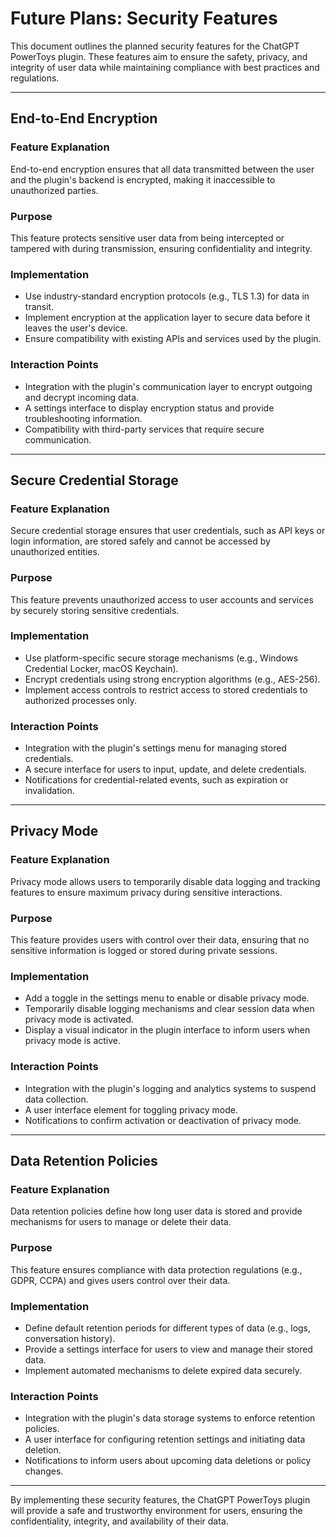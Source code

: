 # Future Plans: Security Features

This document outlines the planned security features for the ChatGPT PowerToys plugin. These features aim to ensure the safety, privacy, and integrity of user data while maintaining compliance with best practices and regulations.

---

## End-to-End Encryption

### Feature Explanation
End-to-end encryption ensures that all data transmitted between the user and the plugin's backend is encrypted, making it inaccessible to unauthorized parties.

### Purpose
This feature protects sensitive user data from being intercepted or tampered with during transmission, ensuring confidentiality and integrity.

### Implementation
- Use industry-standard encryption protocols (e.g., TLS 1.3) for data in transit.
- Implement encryption at the application layer to secure data before it leaves the user's device.
- Ensure compatibility with existing APIs and services used by the plugin.

### Interaction Points
- Integration with the plugin's communication layer to encrypt outgoing and decrypt incoming data.
- A settings interface to display encryption status and provide troubleshooting information.
- Compatibility with third-party services that require secure communication.

---

## Secure Credential Storage

### Feature Explanation
Secure credential storage ensures that user credentials, such as API keys or login information, are stored safely and cannot be accessed by unauthorized entities.

### Purpose
This feature prevents unauthorized access to user accounts and services by securely storing sensitive credentials.

### Implementation
- Use platform-specific secure storage mechanisms (e.g., Windows Credential Locker, macOS Keychain).
- Encrypt credentials using strong encryption algorithms (e.g., AES-256).
- Implement access controls to restrict access to stored credentials to authorized processes only.

### Interaction Points
- Integration with the plugin's settings menu for managing stored credentials.
- A secure interface for users to input, update, and delete credentials.
- Notifications for credential-related events, such as expiration or invalidation.

---

## Privacy Mode

### Feature Explanation
Privacy mode allows users to temporarily disable data logging and tracking features to ensure maximum privacy during sensitive interactions.

### Purpose
This feature provides users with control over their data, ensuring that no sensitive information is logged or stored during private sessions.

### Implementation
- Add a toggle in the settings menu to enable or disable privacy mode.
- Temporarily disable logging mechanisms and clear session data when privacy mode is activated.
- Display a visual indicator in the plugin interface to inform users when privacy mode is active.

### Interaction Points
- Integration with the plugin's logging and analytics systems to suspend data collection.
- A user interface element for toggling privacy mode.
- Notifications to confirm activation or deactivation of privacy mode.

---

## Data Retention Policies

### Feature Explanation
Data retention policies define how long user data is stored and provide mechanisms for users to manage or delete their data.

### Purpose
This feature ensures compliance with data protection regulations (e.g., GDPR, CCPA) and gives users control over their data.

### Implementation
- Define default retention periods for different types of data (e.g., logs, conversation history).
- Provide a settings interface for users to view and manage their stored data.
- Implement automated mechanisms to delete expired data securely.

### Interaction Points
- Integration with the plugin's data storage systems to enforce retention policies.
- A user interface for configuring retention settings and initiating data deletion.
- Notifications to inform users about upcoming data deletions or policy changes.

---

By implementing these security features, the ChatGPT PowerToys plugin will provide a safe and trustworthy environment for users, ensuring the confidentiality, integrity, and availability of their data.
